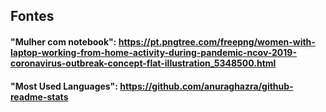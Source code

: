 ## Fontes

#### "Mulher com notebook": https://pt.pngtree.com/freepng/women-with-laptop-working-from-home-activity-during-pandemic-ncov-2019-coronavirus-outbreak-concept-flat-illustration_5348500.html

#### "Most Used Languages": https://github.com/anuraghazra/github-readme-stats
